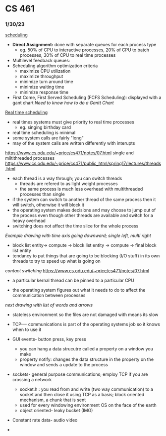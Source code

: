 # CS 461
### 1/30/23
[scheduling](https://www.cs.odu.edu/~price/cs471/public_html/spring17/lectures/Scheduling.html)

* **Direct Assignment:** done with separate queues for each process type
    * eg. 50% of CPU to interactive processes, 20% of CPU to batch processes, 30% of CPU to real time processes
* Multilevel feedback queues: 
* Scheduling algorithm optimization criteria
    * maximize CPU utilization
    * maximize throughput
    * minimize turn around time
    * minimize waiting time
    * minimize response time
* First Come, First Served Scheduling (FCFS Scheduling): displayed with a gant chart
*Need to know how to do a Gantt Chart*

[Real time scheduling](https://www.cs.odu.edu/~price/cs471/notes/05.html)

* real times systems must give priority to real time processes
    * eg. singing birthday card
* real time scheduling is minimal
* some system calls are fairly "long"
* may of the system calls are written differently with interupts

https://www.cs.odu.edu/~price/cs471/notes/07.html 
single and miltithreaded processes
https://www.cs.odu.edu/~price/cs471/public_html/spring17/lectures/threads.html
* each thread is a way through; you can switch threads
    * threads are refered to as light weight processes
    * the same process is much less overhead with multithreaded processes than single
* if the system can switch to another thread of the same process then it will switch, otherwise it will block it
* the operating system makes decisions and may choose to jump out of the process even though other threads are available and switch for a heavy overhead
* switching does not affect the time slice for the whole process

*Example drawing with time axis going downward; single left, multi right*

* block list entity-> compute -> block list entity -> compute -> final block list entity
* tendancy to put things that are going to be blocking (I/O stuff) in its own threads to try to speed up what is going on

*contact switching* https://www.cs.odu.edu/~price/cs471/notes/07.html

* a particular kernal thread can be pinned to a particular CPU

* the operating system figures out what it needs to do to affect the communication between processes

*next drawing with list of words and arrows*

* stateless environment so the files are not damaged with means its slow

* TCP--- communications is part of the operating systems job so it knows when to use it
* GUI events- button press, key press
    * you can hang a data strucutre called a property on a window you make
    * property notify: changes the data structure in the property on the window and sends a update to the process
* sockets- general purpose communications; employ TCP if you are crossing a network
    * socket.h : you read from and write  (two way communication) to a socket and then close it using TCP as a basis; block oriented mechanism, a chunk that is sent
    * used for every windowing environment OS on the face of the earth
    * object oriented- leaky bucket (IMG)
* Constant rate data- audio video
* 